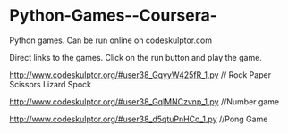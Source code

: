 Python-Games--Coursera-
=======================

Python games. Can be run online on codeskulptor.com

Direct links to the games. Click on the run button and play the game.

http://www.codeskulptor.org/#user38_GqyyW425fR_1.py  // Rock Paper Scissors Lizard Spock

http://www.codeskulptor.org/#user38_GqlMNCzvnp_1.py  //Number game

http://www.codeskulptor.org/#user38_d5qtuPnHCo_1.py //Pong Game
